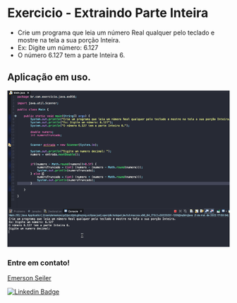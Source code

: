 # Exercicio - Extraindo Parte Inteira
- Crie um programa que leia um número Real qualquer pelo teclado e mostre na tela a sua porção Inteira.
- Ex: Digite um número: 6.127
- O número 6.127 tem a parte Inteira 6.

## Aplicação em uso.

![Gif Exercicio](./img/exercicio.gif)

### Entre em contato!

[Emerson Seiler](https://www.linkedin.com/in/seileremerson/)

[![Linkedin Badge](https://img.shields.io/badge/-seileremerson-blue?style=flat-square&logo=Linkedin&logoColor=white&link=https://www.linkedin.com/in/diogoalvesti/)](https://www.linkedin.com/in/seileremerson/)